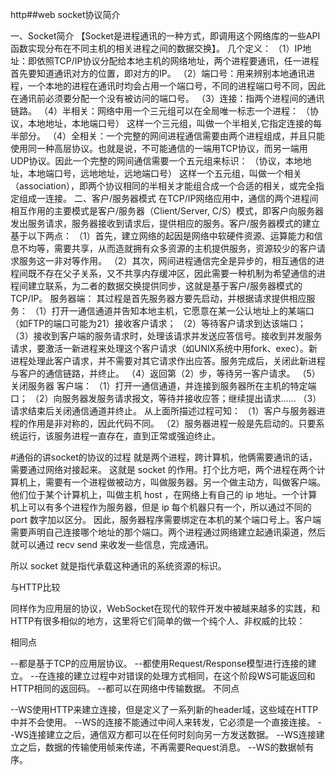 http##web socket协议简介

一、Socket简介
【Socket是进程通讯的一种方式，即调用这个网络库的一些API函数实现分布在不同主机的相关进程之间的数据交换】。
几个定义：
（1）IP地址：即依照TCP/IP协议分配给本地主机的网络地址，两个进程要通讯，任一进程首先要知道通讯对方的位置，即对方的IP。
（2）端口号：用来辨别本地通讯进程，一个本地的进程在通讯时均会占用一个端口号，不同的进程端口号不同，因此在通讯前必须要分配一个没有被访问的端口号。
（3）连接：指两个进程间的通讯链路。
（4）半相关：网络中用一个三元组可以在全局唯一标志一个进程：
（协议，本地地址，本地端口号）
这样一个三元组，叫做一个半相关,它指定连接的每半部分。
（4）全相关：一个完整的网间进程通信需要由两个进程组成，并且只能使用同一种高层协议。也就是说，不可能通信的一端用TCP协议，而另一端用UDP协议。因此一个完整的网间通信需要一个五元组来标识：
（协议，本地地址，本地端口号，远地地址，远地端口号）
这样一个五元组，叫做一个相关（association），即两个协议相同的半相关才能组合成一个合适的相关，或完全指定组成一连接。
二、客户/服务器模式
在TCP/IP网络应用中，通信的两个进程间相互作用的主要模式是客户/服务器（Client/Server, C/S）模式，即客户向服务器发出服务请求，服务器接收到请求后，提供相应的服务。客户/服务器模式的建立基于以下两点：
（1）首先，建立网络的起因是网络中软硬件资源、运算能力和信息不均等，需要共享，从而造就拥有众多资源的主机提供服务，资源较少的客户请求服务这一非对等作用。
（2）其次，网间进程通信完全是异步的，相互通信的进程间既不存在父子关系，又不共享内存缓冲区，因此需要一种机制为希望通信的进程间建立联系，为二者的数据交换提供同步，这就是基于客户/服务器模式的TCP/IP。
服务器端：
其过程是首先服务器方要先启动，并根据请求提供相应服务：
（1）打开一通信通道并告知本地主机，它愿意在某一公认地址上的某端口（如FTP的端口可能为21）接收客户请求；
（2）等待客户请求到达该端口；
（3）接收到客户端的服务请求时，处理该请求并发送应答信号。接收到并发服务请求，要激活一新进程来处理这个客户请求（如UNIX系统中用fork、exec）。新进程处理此客户请求，并不需要对其它请求作出应答。服务完成后，关闭此新进程与客户的通信链路，并终止。
（4）返回第（2）步，等待另一客户请求。
（5）关闭服务器
客户端：
（1）打开一通信通道，并连接到服务器所在主机的特定端口；
（2）向服务器发服务请求报文，等待并接收应答；继续提出请求......
（3）请求结束后关闭通信通道并终止。
从上面所描述过程可知：
（1）客户与服务器进程的作用是非对称的，因此代码不同。
（2）服务器进程一般是先启动的。只要系统运行，该服务进程一直存在，直到正常或强迫终止。


#通俗的讲socket的协议的过程
就是两个进程，跨计算机，他俩需要通讯的话，需要通过网络对接起来。
这就是 socket 的作用。打个比方吧，两个进程在两个计算机上，需要有一个进程做被动方，叫做服务器。另一个做主动方，叫做客户端。他们位于某个计算机上，叫做主机 host ，在网络上有自己的 ip 地址。一个计算机上可以有多个进程作为服务器，但是 ip 每个机器只有一个，所以通过不同的 port 数字加以区分。
因此，服务器程序需要绑定在本机的某个端口号上。客户端需要声明自己连接哪个地址的那个端口。两个进程通过网络建立起通讯渠道，然后就可以通过 recv send 来收发一些信息，完成通讯。

所以 socket 就是指代承载这种通讯的系统资源的标识。

与HTTP比较

同样作为应用层的协议，WebSocket在现代的软件开发中被越来越多的实践，和HTTP有很多相似的地方，这里将它们简单的做一个纯个人、非权威的比较：

相同点

--都是基于TCP的应用层协议。
--都使用Request/Response模型进行连接的建立。
--在连接的建立过程中对错误的处理方式相同，在这个阶段WS可能返回和HTTP相同的返回码。
--都可以在网络中传输数据。
不同点

--WS使用HTTP来建立连接，但是定义了一系列新的header域，这些域在HTTP中并不会使用。
--WS的连接不能通过中间人来转发，它必须是一个直接连接。
--WS连接建立之后，通信双方都可以在任何时刻向另一方发送数据。
--WS连接建立之后，数据的传输使用帧来传递，不再需要Request消息。
--WS的数据帧有序。

